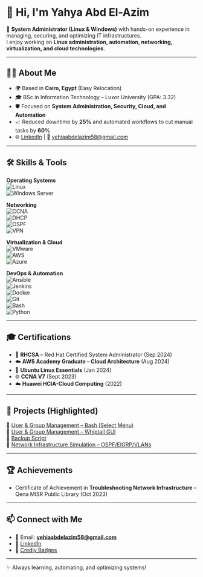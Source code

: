 # 👋 Hi, I'm Yahya Abd El-Azim

🚀 **System Administrator (Linux & Windows)** with hands-on experience in managing, securing, and optimizing IT infrastructures.  
I enjoy working on **Linux administration, automation, networking, virtualization, and cloud technologies**.  

---

## 🧑‍💻 About Me
- 🌍 Based in **Cairo, Egypt** (Easy Relocation)  
- 🎓 BSc in Information Technology – Luxor University (GPA: 3.32)  
- 🛡️ Focused on **System Administration, Security, Cloud, and Automation**  
- 📈 Reduced downtime by **25%** and automated workflows to cut manual tasks by **60%**  
- 🌐 [LinkedIn](https://linkedin.com/in/yahya-abd-el-azim) | 📧 yehiaabdelazim58@gmail.com  

---

## 🛠️ Skills & Tools

**Operating Systems**  
![Linux](https://img.shields.io/badge/Linux-FCC624?style=for-the-badge&logo=linux&logoColor=black)  
![Windows Server](https://img.shields.io/badge/Windows%20Server-0078D6?style=for-the-badge&logo=windows&logoColor=white)

**Networking**  
![CCNA](https://img.shields.io/badge/CCNA-Networking-1E90FF?style=for-the-badge)  
![DHCP](https://img.shields.io/badge/DHCP-008080?style=for-the-badge)  
![OSPF](https://img.shields.io/badge/OSPF-FF4500?style=for-the-badge)  
![VPN](https://img.shields.io/badge/VPN-228B22?style=for-the-badge)

**Virtualization & Cloud**  
![VMware](https://img.shields.io/badge/VMware-607078?style=for-the-badge&logo=vmware&logoColor=white)  
![AWS](https://img.shields.io/badge/AWS-232F3E?style=for-the-badge&logo=amazon-aws&logoColor=FF9900)  
![Azure](https://img.shields.io/badge/Azure-0078D4?style=for-the-badge&logo=microsoft-azure&logoColor=white)

**DevOps & Automation**  
![Ansible](https://img.shields.io/badge/Ansible-EE0000?style=for-the-badge&logo=ansible&logoColor=white)  
![Jenkins](https://img.shields.io/badge/Jenkins-D33833?style=for-the-badge&logo=jenkins&logoColor=white)  
![Docker](https://img.shields.io/badge/Docker-2496ED?style=for-the-badge&logo=docker&logoColor=white)  
![Git](https://img.shields.io/badge/Git-F05032?style=for-the-badge&logo=git&logoColor=white)  
![Bash](https://img.shields.io/badge/Bash-4EAA25?style=for-the-badge&logo=gnu-bash&logoColor=white)  
![Python](https://img.shields.io/badge/Python-FFD43B?style=for-the-badge&logo=python&logoColor=blue)

---

## 🎓 Certifications
- 🏅 **RHCSA** – Red Hat Certified System Administrator (Sep 2024)  
- ☁️ **AWS Academy Graduate – Cloud Architecture** (Aug 2024)  
- 🐧 **Ubuntu Linux Essentials** (Jan 2024)  
- 🌐 **CCNA V7** (Sept 2023)  
- ☁️ **Huawei HCIA-Cloud Computing** (2022)  

---

## 📂 Projects (Highlighted)

🔹 [User & Group Management – Bash (Select Menu)](https://github.com/Yahia58/User-and-group-Management-using-select)  
🔹 [User & Group Management – Whiptail GUI](https://github.com/Yahia58/User-and-group-Management-using-whiptail)  
🔹 [Backup Script](https://github.com/Yahia58/Backup-Script)  
🔹 [Network Infrastructure Simulation – OSPF/EIGRP/VLANs](https://github.com/Yahia58/Simulation-using-pkt)  

---

## 🏆 Achievements
- Certificate of Achievement in **Troubleshooting Network Infrastructure** – Qena MISR Public Library (Oct 2023)  

---

## 📫 Connect with Me
- 📧 Email: **yehiaabdelazim58@gmail.com**  
- 🔗 [LinkedIn](https://linkedin.com/in/yahya-abd-el-azim)  
- 🏅 [Credly Badges](https://www.credly.com/users/yehia-abdelazim)  

---
✨ Always learning, automating, and optimizing systems!
